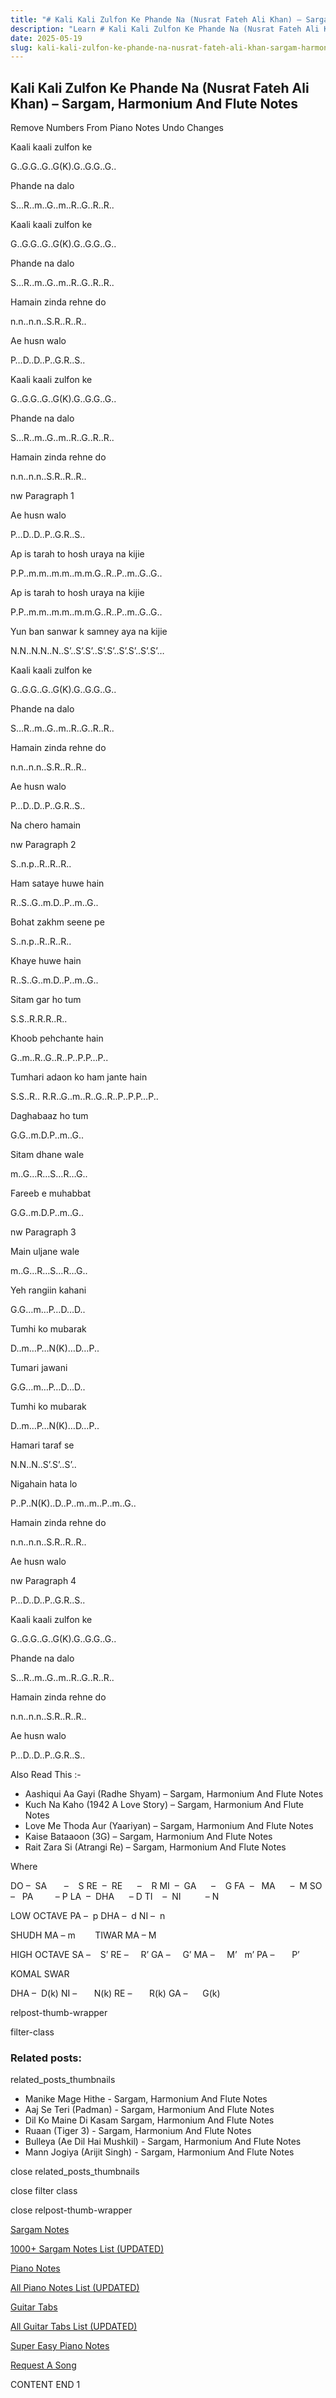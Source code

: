 ```yaml
---
title: "# Kali Kali Zulfon Ke Phande Na (Nusrat Fateh Ali Khan) – Sargam, Harmonium And Flute Notes"
description: "Learn # Kali Kali Zulfon Ke Phande Na (Nusrat Fateh Ali Khan) notes, sargam, harmonium notations and flute notes. Easy step-by-step tutorial for beginners."
date: 2025-05-19
slug: kali-kali-zulfon-ke-phande-na-nusrat-fateh-ali-khan-sargam-harmonium-and-flute-notes
---
```


## Kali Kali Zulfon Ke Phande Na (Nusrat Fateh Ali Khan) – Sargam, Harmonium And Flute Notes

Remove Numbers From Piano Notes
Undo Changes

Kaali kaali zulfon ke

G..G.G..G..G(K).G..G.G..G..

Phande na dalo

S…R..m..G..m..R..G..R..R..

Kaali kaali zulfon ke

G..G.G..G..G(K).G..G.G..G..

Phande na dalo

S…R..m..G..m..R..G..R..R..

Hamain zinda rehne do

n.n..n.n..S.R..R..R..

Ae husn walo

P…D..D..P..G.R..S..

Kaali kaali zulfon ke

G..G.G..G..G(K).G..G.G..G..

Phande na dalo

S…R..m..G..m..R..G..R..R..

Hamain zinda rehne do

n.n..n.n..S.R..R..R..

nw Paragraph 1

Ae husn walo

P…D..D..P..G.R..S..

Ap is tarah to hosh uraya na kijie

P.P..m.m..m.m..m.m.G..R..P..m..G..G..

Ap is tarah to hosh uraya na kijie

P.P..m.m..m.m..m.m.G..R..P..m..G..G..

Yun ban sanwar k samney aya na kijie

N.N..N.N..N..S’..S’.S’..S’.S’..S’.S’..S’.S’…

Kaali kaali zulfon ke

G..G.G..G..G(K).G..G.G..G..

Phande na dalo

S…R..m..G..m..R..G..R..R..

Hamain zinda rehne do

n.n..n.n..S.R..R..R..

Ae husn walo

P…D..D..P..G.R..S..

Na chero hamain

nw Paragraph 2

S..n.p..R..R..R..

Ham sataye huwe hain

R..S..G..m.D..P..m..G..

Bohat zakhm seene pe

S..n.p..R..R..R..

Khaye huwe hain

R..S..G..m.D..P..m..G..

Sitam gar ho tum

S.S..R.R.R..R..

Khoob pehchante hain

G..m..R..G..R..P..P.P…P..

Tumhari adaon ko ham jante hain

S.S..R.. R.R..G..m..R..G..R..P..P.P…P..

Daghabaaz ho tum

G.G..m.D.P..m..G..

Sitam dhane wale

m..G…R…S…R…G..

Fareeb e muhabbat

G.G..m.D.P..m..G..

nw Paragraph 3

Main uljane wale

m..G…R…S…R…G..

Yeh rangiin kahani

G.G…m…P…D…D..

Tumhi ko mubarak

D..m…P…N(K)…D…P..

Tumari jawani

G.G…m…P…D…D..

Tumhi ko mubarak

D..m…P…N(K)…D…P..

Hamari taraf se

N.N..N..S’.S’..S’..

Nigahain hata lo

P..P..N(K)..D..P..m..m..P..m..G..

Hamain zinda rehne do

n.n..n.n..S.R..R..R..

Ae husn walo

nw Paragraph 4

P…D..D..P..G.R..S..

Kaali kaali zulfon ke

G..G.G..G..G(K).G..G.G..G..

Phande na dalo

S…R..m..G..m..R..G..R..R..

Hamain zinda rehne do

n.n..n.n..S.R..R..R..

Ae husn walo

P…D..D..P..G.R..S..

Also Read This :-

* Aashiqui Aa Gayi (Radhe Shyam) – Sargam, Harmonium And Flute Notes
* Kuch Na Kaho (1942 A Love Story) – Sargam, Harmonium And Flute Notes
* Love Me Thoda Aur (Yaariyan) – Sargam, Harmonium And Flute Notes
* Kaise Bataaoon (3G) – Sargam, Harmonium And Flute Notes
* Rait Zara Si (Atrangi Re) – Sargam, Harmonium And Flute Notes

Where

DO –  SA       –    S
RE  –  RE      –    R
MI  –  GA      –    G
FA  –   MA      –  M
SO  –   PA         – P
LA  –  DHA      – D
TI    –  NI          – N

LOW OCTAVE
PA –  p
DHA –  d
NI –  n

SHUDH MA – m        TIWAR MA – M

HIGH OCTAVE
SA –    S’
RE –     R’
GA –     G’
MA –     M’   m’
PA –       P’

KOMAL SWAR

DHA –  D(k)
NI –       N(k)
RE –       R(k)
GA –      G(k)

relpost-thumb-wrapper

filter-class

### Related posts:

related_posts_thumbnails

* Manike Mage Hithe - Sargam, Harmonium And Flute Notes
* Aaj Se Teri (Padman) - Sargam, Harmonium And Flute Notes
* Dil Ko Maine Di Kasam Sargam, Harmonium And Flute Notes
* Ruaan (Tiger 3) - Sargam, Harmonium And Flute Notes
* Bulleya (Ae Dil Hai Mushkil) - Sargam, Harmonium And Flute Notes
* Mann Jogiya (Arijit Singh) - Sargam, Harmonium And Flute Notes

close related_posts_thumbnails

close filter class

close relpost-thumb-wrapper

[Sargam Notes](https://www.notationsworld.com/sargam-notes.html)

[1000+ Sargam Notes List (UPDATED)](https://www.notationsworld.com/all-songs-list-sargam-notes.html)

[Piano Notes](https://www.notationsworld.com/piano-notes.html)

[All Piano Notes List (UPDATED)](https://www.notationsworld.com/all-songs-list-piano-notes.html)

[Guitar Tabs](https://www.notationsworld.com/guitar-tabs.html)

[All Guitar Tabs List (UPDATED)](https://www.notationsworld.com/all-songs-list-guitar-tabs.html)

[Super Easy Piano Notes](https://studywall.in/)

[Request A Song](https://www.notationsworld.com/request-a-song.html)

CONTENT END 1

